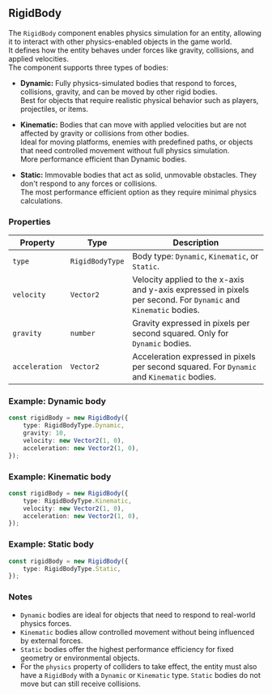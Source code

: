 ## RigidBody

The `RigidBody` component enables physics simulation for an entity, allowing it to interact with other physics-enabled objects in the game world.  
It defines how the entity behaves under forces like gravity, collisions, and applied velocities.  
The component supports three types of bodies:

-   **Dynamic:** Fully physics-simulated bodies that respond to forces, collisions, gravity, and can be moved by other rigid bodies.  
    Best for objects that require realistic physical behavior such as players, projectiles, or items.

-   **Kinematic:** Bodies that can move with applied velocities but are not affected by gravity or collisions from other bodies.  
    Ideal for moving platforms, enemies with predefined paths, or objects that need controlled movement without full physics simulation.  
    More performance efficient than Dynamic bodies.

-   **Static:** Immovable bodies that act as solid, unmovable obstacles. They don't respond to any forces or collisions.  
    The most performance efficient option as they require minimal physics calculations.

### Properties

| Property       | Type            | Description                                                                                                     |
| -------------- | --------------- | --------------------------------------------------------------------------------------------------------------- |
| `type`         | `RigidBodyType` | Body type: `Dynamic`, `Kinematic`, or `Static`.                                                                 |
| `velocity`     | `Vector2`       | Velocity applied to the x-axis and y-axis expressed in pixels per second. For `Dynamic` and `Kinematic` bodies. |
| `gravity`      | `number`        | Gravity expressed in pixels per second squared. Only for `Dynamic` bodies.                                      |
| `acceleration` | `Vector2`       | Acceleration expressed in pixels per second squared. For `Dynamic` and `Kinematic` bodies.                      |

### Example: Dynamic body

```typescript
const rigidBody = new RigidBody({
    type: RigidBodyType.Dynamic,
    gravity: 10,
    velocity: new Vector2(1, 0),
    acceleration: new Vector2(1, 0),
});
```

### Example: Kinematic body

```typescript
const rigidBody = new RigidBody({
    type: RigidBodyType.Kinematic,
    velocity: new Vector2(1, 0),
    acceleration: new Vector2(1, 0),
});
```

### Example: Static body

```typescript
const rigidBody = new RigidBody({
    type: RigidBodyType.Static,
});
```

### Notes

-   `Dynamic` bodies are ideal for objects that need to respond to real-world physics forces.
-   `Kinematic` bodies allow controlled movement without being influenced by external forces.
-   `Static` bodies offer the highest performance efficiency for fixed geometry or environmental objects.
-   For the `physics` property of colliders to take effect, the entity must also have a `RigidBody` with a `Dynamic` or `Kinematic` type. `Static` bodies do not move but can still receive collisions.
